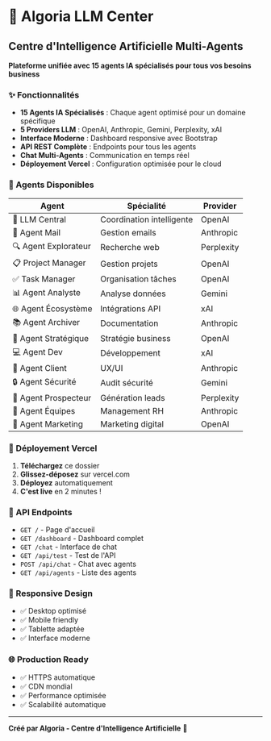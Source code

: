 # 🤖 Algoria LLM Center

## Centre d'Intelligence Artificielle Multi-Agents

**Plateforme unifiée avec 15 agents IA spécialisés pour tous vos besoins business**

### ✨ Fonctionnalités

- **15 Agents IA Spécialisés** : Chaque agent optimisé pour un domaine spécifique
- **5 Providers LLM** : OpenAI, Anthropic, Gemini, Perplexity, xAI
- **Interface Moderne** : Dashboard responsive avec Bootstrap
- **API REST Complète** : Endpoints pour tous les agents
- **Chat Multi-Agents** : Communication en temps réel
- **Déployement Vercel** : Configuration optimisée pour le cloud

### 🤖 Agents Disponibles

| Agent | Spécialité | Provider |
|-------|------------|----------|
| 🎯 LLM Central | Coordination intelligente | OpenAI |
| 📧 Agent Mail | Gestion emails | Anthropic |
| 🔍 Agent Explorateur | Recherche web | Perplexity |
| 📋 Project Manager | Gestion projets | OpenAI |
| ✅ Task Manager | Organisation tâches | OpenAI |
| 📊 Agent Analyste | Analyse données | Gemini |
| 🌐 Agent Écosystème | Intégrations API | xAI |
| 📚 Agent Archiver | Documentation | Anthropic |
| 🎯 Agent Stratégique | Stratégie business | OpenAI |
| 💻 Agent Dev | Développement | xAI |
| 👤 Agent Client | UX/UI | Anthropic |
| 🔒 Agent Sécurité | Audit sécurité | Gemini |
| 🎪 Agent Prospecteur | Génération leads | Perplexity |
| 👥 Agent Équipes | Management RH | Anthropic |
| 📢 Agent Marketing | Marketing digital | OpenAI |

### 🚀 Déployement Vercel

1. **Téléchargez** ce dossier
2. **Glissez-déposez** sur vercel.com
3. **Déployez** automatiquement
4. **C'est live** en 2 minutes !

### 🔧 API Endpoints

- `GET /` - Page d'accueil
- `GET /dashboard` - Dashboard complet
- `GET /chat` - Interface de chat
- `GET /api/test` - Test de l'API
- `POST /api/chat` - Chat avec agents
- `GET /api/agents` - Liste des agents

### 📱 Responsive Design

- ✅ Desktop optimisé
- ✅ Mobile friendly
- ✅ Tablette adaptée
- ✅ Interface moderne

### 🌐 Production Ready

- ✅ HTTPS automatique
- ✅ CDN mondial
- ✅ Performance optimisée
- ✅ Scalabilité automatique

---

**Créé par Algoria - Centre d'Intelligence Artificielle** 🚀